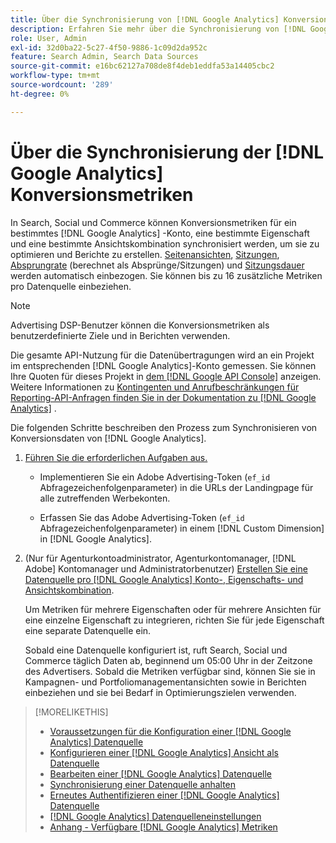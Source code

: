```yaml
---
title: Über die Synchronisierung von [!DNL Google Analytics] Konversionsmetriken
description: Erfahren Sie mehr über die Synchronisierung von [!DNL Google Analytics] Konversionsmetriken für die Optimierung und Berichterstellung.
role: User, Admin
exl-id: 32d0ba22-5c27-4f50-9886-1c09d2da952c
feature: Search Admin, Search Data Sources
source-git-commit: e16bc62127a708de8f4deb1eddfa53a14405cbc2
workflow-type: tm+mt
source-wordcount: '289'
ht-degree: 0%

---
```


# Über die Synchronisierung der [!DNL Google Analytics] Konversionsmetriken

In Search, Social und Commerce können Konversionsmetriken für ein bestimmtes [!DNL Google Analytics] -Konto, eine bestimmte Eigenschaft und eine bestimmte Ansichtskombination synchronisiert werden, um sie zu optimieren und Berichte zu erstellen. [Seitenansichten](https://ga-dev-tools.google/dimensions-metrics-explorer/#view=detail&amp;group=page_tracking&amp;jump=ga_pageviews), [Sitzungen](https://ga-dev-tools.google/dimensions-metrics-explorer/#view=detail&amp;group=session&amp;jump=ga_sessions), [Absprungrate](https://ga-dev-tools.google/dimensions-metrics-explorer/#view=detail&amp;group=session&amp;jump=ga_bouncerate) (berechnet als Absprünge/Sitzungen) und [Sitzungsdauer](https://ga-dev-tools.google/dimensions-metrics-explorer/#view=detail&amp;group=session&amp;jump=ga_sessionduration) werden automatisch einbezogen. Sie können bis zu 16 zusätzliche Metriken pro Datenquelle einbeziehen.

>[!NOTE]
>
>Advertising DSP-Benutzer können die Konversionsmetriken als benutzerdefinierte Ziele und in Berichten verwenden.

Die gesamte API-Nutzung für die Datenübertragungen wird an ein Projekt im entsprechenden [!DNL Google Analytics]-Konto gemessen. Sie können Ihre Quoten für dieses Projekt in [dem  [!DNL Google API Console]](https://console.developers.google.com/apis/api/analytics-json.googleapis.com/quotas) anzeigen. Weitere Informationen zu [Kontingenten und Anrufbeschränkungen für Reporting-API-Anfragen finden Sie in der Dokumentation zu [!DNL Google Analytics]](https://developers.google.com/analytics/devguides/reporting/core/v4/limits-quotas) .

Die folgenden Schritte beschreiben den Prozess zum Synchronisieren von Konversionsdaten von [!DNL Google Analytics].

1. [Führen Sie die erforderlichen Aufgaben aus.](data-source-prerequisites.md)

   * Implementieren Sie ein Adobe Advertising-Token (`ef_id` Abfragezeichenfolgenparameter) in die URLs der Landingpage für alle zutreffenden Werbekonten.

   * Erfassen Sie das Adobe Advertising-Token (`ef_id` Abfragezeichenfolgenparameter) in einem [!DNL Custom Dimension] in [!DNL Google Analytics].

1. (Nur für Agenturkontoadministrator, Agenturkontomanager, [!DNL Adobe] Kontomanager und Administratorbenutzer) [Erstellen Sie eine Datenquelle pro [!DNL Google Analytics] Konto-, Eigenschafts- und Ansichtskombination](data-source-configure.md).

   Um Metriken für mehrere Eigenschaften oder für mehrere Ansichten für eine einzelne Eigenschaft zu integrieren, richten Sie für jede Eigenschaft eine separate Datenquelle ein.

   Sobald eine Datenquelle konfiguriert ist, ruft Search, Social und Commerce täglich Daten ab, beginnend um 05:00 Uhr in der Zeitzone des Advertisers. Sobald die Metriken verfügbar sind, können Sie sie in Kampagnen- und Portfoliomanagementansichten sowie in Berichten einbeziehen und sie bei Bedarf in Optimierungszielen verwenden.

>[!MORELIKETHIS]
>
>* [Voraussetzungen für die Konfiguration einer  [!DNL Google Analytics] Datenquelle](data-source-prerequisites.md)
>* [Konfigurieren einer [!DNL Google Analytics] Ansicht als Datenquelle](data-source-configure.md)
>* [Bearbeiten einer [!DNL Google Analytics] Datenquelle](data-source-edit.md)
>* [Synchronisierung einer Datenquelle anhalten](data-source-pause.md)
>* [Erneutes Authentifizieren einer  [!DNL Google Analytics] Datenquelle](data-source-reauthenticate.md)
>* [[!DNL Google Analytics] Datenquelleneinstellungen](data-source-settings.md)
>* [Anhang - Verfügbare [!DNL Google Analytics] Metriken](data-source-ga-metrics.md)

